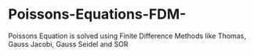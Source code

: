 # Poissons-Equations-FDM-
Poissons Equation is solved using Finite Difference Methods like Thomas, Gauss Jacobi, Gauss Seidel and SOR
